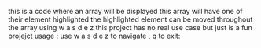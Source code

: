 this is a code where an array will be displayed this array will have one of their element highlighted 
the highlighted element can be moved throughout the array using w a s d e z 
this project has no real use case but just is a fun projejct 
usage : use w a s d e z to navigate , q to exit: